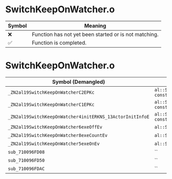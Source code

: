 # SwitchKeepOnWatcher.o
| Symbol | Meaning 
| ------------- | ------------- 
| :x: | Function has not yet been started or is not matching. 
| :white_check_mark: | Function is completed. 


# SwitchKeepOnWatcher.o
| Symbol (Demangled) | Symbol (Mangled) | Decompiled? |
| ------------- |  ------------- | ------------- |
| `_ZN2al19SwitchKeepOnWatcherC2EPKc` | `al::SwitchKeepOnWatcher::SwitchKeepOnWatcher(char const*)` | :white_check_mark: |
| `_ZN2al19SwitchKeepOnWatcherC1EPKc` | `al::SwitchKeepOnWatcher::SwitchKeepOnWatcher(char const*)` | :white_check_mark: |
| `_ZN2al19SwitchKeepOnWatcher4initERKNS_13ActorInitInfoE` | `al::SwitchKeepOnWatcher::init(al::ActorInitInfo const&)` | :white_check_mark: |
| `_ZN2al19SwitchKeepOnWatcher6exeOffEv` | `al::SwitchKeepOnWatcher::exeOff(void)` | :white_check_mark: |
| `_ZN2al19SwitchKeepOnWatcher8exeCountEv` | `al::SwitchKeepOnWatcher::exeCount(void)` | :white_check_mark: |
| `_ZN2al19SwitchKeepOnWatcher5exeOnEv` | `al::SwitchKeepOnWatcher::exeOn(void)` | :white_check_mark: |
| `sub_710096FD08` | `` | :white_check_mark: |
| `sub_710096FD50` | `` | :white_check_mark: |
| `sub_710096FDAC` | `` | :white_check_mark: |
